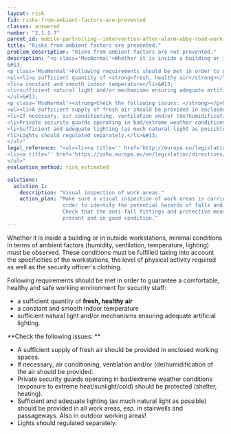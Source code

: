 ```yaml
---
layout: risk
fid: risks-from-ambient-factors-are-prevented
classes: answered
number: "2.1.1.7"
parent_id: mobile-partrolling--intervention-after-alarm-abby-road-work-environment-site-related
title: "Risks from ambient factors are prevented."
problem_description: "Risks from ambient factors are not prevented."
description: "<p class='MsoNormal'>Whether it is inside a building or in outside workstations, minimal conditions in terms of ambient factors (humidity, ventilation, temperature, lighting) must be observed. These conditions must be fulfilled taking into account the specificities of the workstations, the level of physical activity required as well as the security officer´s clothing.</p>&#13;
&#13;
<p class='MsoNormal'>Following requirements should be met in order to guarantee a comfortable, healthy and safe working environment for security staff:</p>&#13;
<ul><li>a sufficient quantity of <strong>fresh, healthy air</strong></li>&#13;
<li>a constant and smooth indoor temperature</li>&#13;
<li>sufficient natural light and/or mechanisms ensuring adequate artificial lighting.</li>&#13;
</ul>&#13;
<p class='MsoNormal'><strong>Check the following issues: </strong></p>&#13;
<ul><li>A sufficient supply of fresh air should be provided in enclosed working spaces.</li>&#13;
<li>If necessary, air conditioning, ventilation and/or (de)humidification of the air should be provided.</li>&#13;
<li>Private security guards operating in bad/extreme weather conditions (exposure to extreme heat/sunlight/cold) should be protected (shelter, heating).</li>&#13;
<li>Sufficient and adequate lighting (as much natural light as possible) should be provided in all work areas, esp. in stairwells and passageways. Also in outdoor working areas!</li>&#13;
<li>Lights should regulated separately.</li>&#13;
</ul>"
legal_reference: "<ul><li><a title='' href='http://europa.eu/legislation_summaries/employment_and_social_policy/health_hygiene_safety_at_work/c11113_en.htm' rel='nofollow' target='_blank'>89/391/CEE Implementing measures to improve the health and safety of workers (framework directive).</a></li>&#13;
<li><a title='' href='https://osha.europa.eu/en/legislation/directives/workplaces-equipment-signs-personal-protective-equipment/osh-directives/2' rel='nofollow' target='_blank'>89/654/EEC Directive on the minimum safety and health requirements for the workplace</a>.</li>&#13;
</ul>"
evaluation_method: risk_estimated

solutions:
  solution_1:
    description: "Visual inspection of work areas."
    action_plan: "Make sure a visual inspection of work areas is carried out in
                  order to identify the potential hazards of falls and slips.
                  Check that the anti-fall fittings and protective measures are
                  present and in good condition."
---
```

Whether it is inside a building or in outside workstations, minimal conditions
in terms of ambient factors (humidity, ventilation, temperature, lighting)
must be observed. These conditions must be fulfilled taking into account the
specificities of the workstations, the level of physical activity required as
well as the security officer´s clothing.

Following requirements should be met in order to guarantee a comfortable,
healthy and safe working environment for security staff:

  * a sufficient quantity of **fresh, healthy air**
  * a constant and smooth indoor temperature
  * sufficient natural light and/or mechanisms ensuring adequate artificial lighting.

**Check the following issues: **

  * A sufficient supply of fresh air should be provided in enclosed working spaces.
  * If necessary, air conditioning, ventilation and/or (de)humidification of the air should be provided.
  * Private security guards operating in bad/extreme weather conditions (exposure to extreme heat/sunlight/cold) should be protected (shelter, heating).
  * Sufficient and adequate lighting (as much natural light as possible) should be provided in all work areas, esp. in stairwells and passageways. Also in outdoor working areas!
  * Lights should regulated separately.


